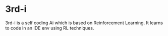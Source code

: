 # 3rd-i
3rd-i is a self coding Ai which is based on Reinforcement Learning. It learns to code in an IDE env using RL techniques.
